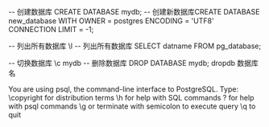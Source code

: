 -- 创建数据库
CREATE DATABASE mydb;
-- 创建新数据库CREATE DATABASE new_database
WITH OWNER = postgres
ENCODING = 'UTF8'
CONNECTION LIMIT = -1;

-- 列出所有数据库
\l
-- 列出所有数据库
SELECT datname FROM pg_database;

-- 切换数据库
\c mydb
-- 删除数据库
DROP DATABASE mydb;
dropdb 数据库名


You are using psql, the command-line interface to PostgreSQL.
Type:  \copyright for distribution terms
\h for help with SQL commands
\? for help with psql commands
\g or terminate with semicolon to execute query
\q to quit


